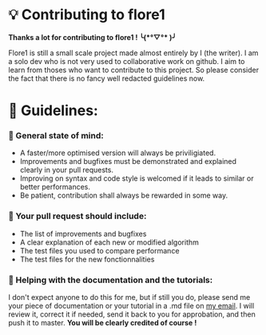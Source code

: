 # 💡 Contributing to flore1 
**Thanks a lot for contributing to flore1 ! ╰(\*°▽°\* )╯** 

Flore1 is still a small scale project made almost entirely by I (the writer). 
I am a solo dev who is not very used to collaborative work on github.
I aim to learn from thoses who want to contribute to this project. So please consider the fact that there is no fancy well redacted guidelines now.

# 📜 Guidelines:
### 🧠 General state of mind:
 - A faster/more optimised version will always be priviligiated.
 - Improvements and bugfixes must be demonstrated and explained clearly in your pull requests.
 - Improving on syntax and code style is welcomed if it leads to similar or better performances.
 - Be patient, contribution shall always be rewarded in some way.

### 📮 Your pull request should include:

 - The list of improvements and bugfixes
 - A clear explanation of each new or modified algorithm
 - The test files you used to compare performance
 - The test files for the new fonctionnalities
 
 ### 📖 Helping with the documentation and the tutorials:
 I don't expect anyone to do this for me, but if still you do, please send me your piece of documentation or your tutorial in a .md file on [my email](#anicet.nougaret@zohomail.eu). I will review it, correct it if needed, send it back to you for approbation, and then push it to master. 
 **You will be clearly credited of course !**





<!--stackedit_data:
eyJoaXN0b3J5IjpbNDg5MTgxNDc2LDIxMDk0NzcyMyw0NjE1MT
EzMiwtMTk2NTk3MTUwMCwtMjA1NzA4MzUyOF19
-->